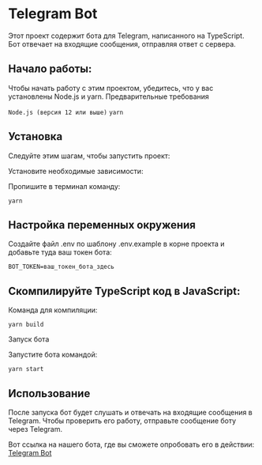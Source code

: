 <h1>Telegram Bot</h1>

Этот проект содержит  бота для Telegram, написанного на TypeScript. Бот отвечает на входящие сообщения, отправляя ответ с сервера.

<h2>Начало работы:</h2>

Чтобы начать работу с этим проектом, убедитесь, что у вас установлены Node.js и yarn.
Предварительные требования

`Node.js (версия 12 или выше)`
 `yarn`

<h2>Установка</h2>

Следуйте этим шагам, чтобы запустить проект:

Установите необходимые зависимости:

Пропишите в терминал команду: 

    yarn
        
<h2>Настройка переменных окружения</h2>

Создайте файл .env по шаблону .env.example в корне проекта и добавьте туда ваш токен бота:

`BOT_TOKEN=ваш_токен_бота_здесь`

<h2>Скомпилируйте TypeScript код в JavaScript:</h2>

Команда для компиляции: 

    yarn build

Запуск бота

Запустите бота командой:

    yarn start

<h2>Использование</h2>

После запуска бот будет слушать и отвечать на входящие сообщения в Telegram. Чтобы проверить его работу, отправьте сообщение боту через Telegram.

Вот ссылка на нашего бота, где вы сможете опробовать его в действии: <a href="t.me/retomagic_bot">Telegram Bot</a>
